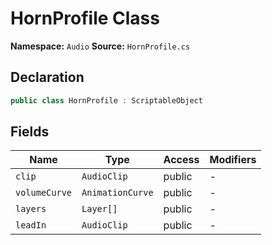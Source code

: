 # HornProfile Class

**Namespace:** `Audio`
**Source:** `HornProfile.cs`

## Declaration

```csharp
public class HornProfile : ScriptableObject
```

## Fields

| Name | Type | Access | Modifiers |
|------|------|--------|-----------|
| `clip` | `AudioClip` | public | - |
| `volumeCurve` | `AnimationCurve` | public | - |
| `layers` | `Layer[]` | public | - |
| `leadIn` | `AudioClip` | public | - |

